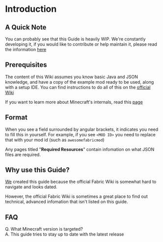 # Introduction

## A Quick Note

You can probably see that this Guide is heavily WIP. We're constantly developing it, if you would like to contribute or help maintain it, please read the information [here](https://github.com/JamCoreModding/FabricTutorials)

## Prerequisites

The content of this Wiki assumes you know basic Java and JSON knowledge, and have a copy of the example mod ready to be used, along with a setup IDE. You can find instructions to do all of this on the [official Wiki](https://fabricmc.net/wiki/tutorial:setup)

If you want to learn more about Minecraft's internals, read this [page](how-does-minecraft-work.md)

## Format

When you see a field surrounded by angular brackets, it indicates you need to fill this in yourself. For example, if you see `<MOD ID>` you need to replace that with your mod id (such as `awesomefabricmod`)

Any pages titled "**Required Resources**" contain infomation on what JSON files are required.

## Why use this Guide?

[We](contributors.md#editors) created this guide because the official Fabric Wiki is somewhat hard to navigate and looks dated.

However, the official Fabric Wiki is sometimes a great place to find out technical, advanced infomation that isn't listed on this guide.

## FAQ

Q. What Minecraft version is targeted?\
A. This guide tries to stay up to date with the latest release

